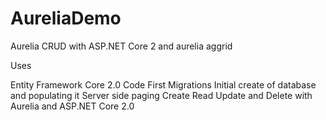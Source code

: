 # AureliaDemo
Aurelia CRUD with ASP.NET Core 2 and aurelia aggrid 

Uses

Entity Framework Core 2.0 Code First
Migrations
Initial create of database and populating it
Server side paging
Create Read Update and Delete with Aurelia and ASP.NET Core 2.0
